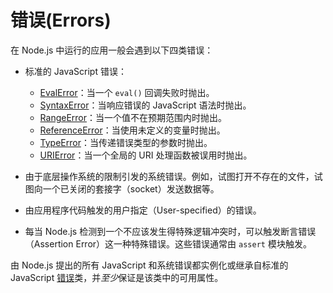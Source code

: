 # 错误(Errors)

在 Node.js 中运行的应用一般会遇到以下四类错误：

* 标准的 JavaScript 错误：
  - [EvalError](https://developer.mozilla.org/zh-CN/docs/Web/JavaScript/Reference/Global_Objects/EvalError)：当一个 `eval()` 回调失败时抛出。
  - [SyntaxError](https://developer.mozilla.org/zh-CN/docs/Web/JavaScript/Reference/Global_Objects/SyntaxError)：当响应错误的 JavaScript 语法时抛出。
  - [RangeError](https://developer.mozilla.org/zh-CN/docs/Web/JavaScript/Reference/Global_Objects/RangeError)：当一个值不在预期范围内时抛出。
  - [ReferenceError](https://developer.mozilla.org/zh-CN/docs/Web/JavaScript/Reference/Global_Objects/ReferenceError)：当使用未定义的变量时抛出。
  - [TypeError](https://developer.mozilla.org/zh-CN/docs/Web/JavaScript/Reference/Global_Objects/TypeError)：当传递错误类型的参数时抛出。
  - [URIError](https://developer.mozilla.org/zh-CN/docs/Web/JavaScript/Reference/Global_Objects/URIError)：当一个全局的 URI 处理函数被误用时抛出。
  
* 由于底层操作系统的限制引发的系统错误。例如，试图打开不存在的文件，试图向一个已关闭的套接字（socket）发送数据等。

* 由应用程序代码触发的用户指定（User-specified）的错误。

* 每当 Node.js 检测到一个不应该发生得特殊逻辑冲突时，可以触发断言错误（Assertion Error）这一种特殊错误。这些错误通常由 `assert` 模块触发。

由 Node.js 提出的所有 JavaScript 和系统错误都实例化或继承自标准的 JavaScript [错误](https://developer.mozilla.org/zh-CN/docs/Web/JavaScript/Reference/Global_Objects/Error)类，并*至少*保证是该类中的可用属性。